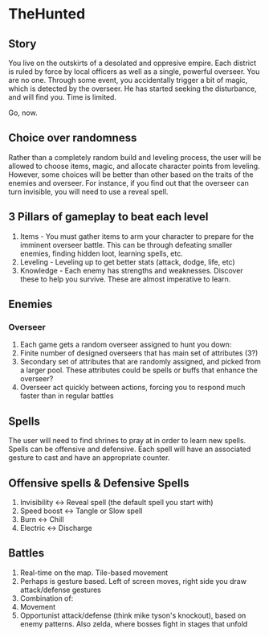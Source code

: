 # TheHunted

## Story
You live on the outskirts of a desolated and oppresive empire.  Each district is ruled by force by local officers as well as a single, powerful overseer. You are no one. Through some event, you accidentally trigger a bit of magic, which is detected by the overseer.  He has started seeking the disturbance, and will find you. Time is limited. 

Go, now.

## Choice over randomness
Rather than a completely random build and leveling process, the user will be allowed to choose items, magic, and allocate character points from leveling.  However, some choices will be better than other based on the traits of the enemies and overseer.  For instance, if you find out that the overseer can turn invisible, you will need to use a reveal spell.

## 3 Pillars of gameplay to beat each level
1. Items - You must gather items to arm your character to prepare for the imminent overseer battle.  This can be through defeating smaller enemies, finding hidden loot, learning spells, etc.
2. Leveling - Leveling up to get better stats (attack, dodge, life, etc)
3. Knowledge - Each enemy has strengths and weaknesses.  Discover these to help you survive.  These are almost imperative to learn.

## Enemies

### Overseer
1. Each game gets a random overseer assigned to hunt you down:
 1. Finite number of designed overseers that has main set of attributes (3?)
 2. Secondary set of attributes that are randomly assigned, and picked from a larger pool.  These attributes could be spells or buffs that enhance the overseer?
 3. Overseer act quickly between actions, forcing you to respond much faster than in regular battles

## Spells
The user will need to find shrines to pray at in order to learn new spells.  Spells can be offensive and defensive.  Each spell will have an associated gesture to cast and have an appropriate counter.

## Offensive spells & Defensive Spells
1. Invisibility <-> Reveal spell (the default spell you start with)
2. Speed boost <-> Tangle or Slow spell
3. Burn <-> Chill
4. Electric <-> Discharge

## Battles
1. Real-time on the map.  Tile-based movement
2. Perhaps is gesture based.  Left of screen moves, right side you draw attack/defense gestures
2. Combination of:
 1. Movement
 2. Opportunist attack/defense (think mike tyson's knockout), based on enemy patterns. Also zelda, where bosses fight in stages that unfold
